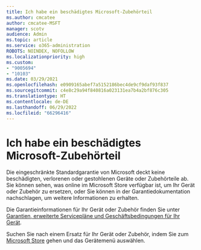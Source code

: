 ```yaml
---
title: Ich habe ein beschädigtes Microsoft-Zubehörteil
ms.author: cmcatee
author: cmcatee-MSFT
manager: scotv
audience: Admin
ms.topic: article
ms.service: o365-administration
ROBOTS: NOINDEX, NOFOLLOW
ms.localizationpriority: high
ms.custom:
- "9005694"
- "10103"
ms.date: 03/29/2021
ms.openlocfilehash: e0909165abef7a5152186bec4de9cf9daf93f837
ms.sourcegitcommit: c4e8c29a94f840816a023131ea7b4a2bf876c305
ms.translationtype: HT
ms.contentlocale: de-DE
ms.lasthandoff: 06/29/2022
ms.locfileid: "66296416"
---
```

# <a name="i-have-a-damaged-microsoft-accessory"></a>Ich habe ein beschädigtes Microsoft-Zubehörteil

Die eingeschränkte Standardgarantie von Microsoft deckt keine beschädigten, verlorenen oder gestohlenen Geräte oder Zubehörteile ab. Sie können sehen, was online im Microsoft Store verfügbar ist, um Ihr Gerät oder Zubehör zu ersetzen, oder Sie können in der Garantiedokumentation nachschlagen, um weitere Informationen zu erhalten.

Die Garantieinformationen für Ihr Gerät oder Zubehör finden Sie unter [Garantien, erweiterte Servicepläne und Geschäftsbedingungen für Ihr Gerät](https://support.microsoft.com/topic/warranties-extended-service-plans-and-terms-conditions-for-your-device-eedf7a23-84a7-1a47-480b-0e10503eedf5).

Suchen Sie nach einem Ersatz für Ihr Gerät oder Zubehör, indem Sie zum [Microsoft Store](https://www.microsoft.com/) gehen und das Gerätemenü auswählen.